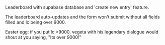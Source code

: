 Leaderboard with supabase database and 'create new entry' feature. 

The leaderboard auto-updates and the form won't submit without all fields filled and lc being over 9000.

Easter egg: if you put lc >9000, vegeta with his legendary dialogue would shout at you saying, "Its over 9000!"


